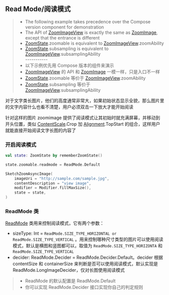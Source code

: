 ## Read Mode/阅读模式

> * The following example takes precedence over the Compose version component for demonstration
> * The API of [ZoomImageView] is exactly the same as [ZoomImage], except that the entrance is
    different
> * [ZoomState].zoomable is equivalent to [ZoomImageView].zoomAbility
> * [ZoomState].subsampling is equivalent to [ZoomImageView].subsamplingAbility
    <br>-----------</br>
> * 以下示例优先用 Compose 版本的组件来演示
> * [ZoomImageView] 的 API 和 [ZoomImage] 一模一样，只是入口不一样
> * [ZoomState].zoomable 等价于 [ZoomImageView].zoomAbility
> * [ZoomState].subsampling 等价于 [ZoomImageView].subsamplingAbility

对于文字类长图片，他们的高度通常非常大，如果初始状态显示全貌，那么图片里的文字内容什么也看不清楚，用户必须双击一下放大才能开始阅读

针对这样的图片 zoomimage 提供了阅读模式让其初始时就充满屏幕，并移动到开头位置，类似 [ContentScale].Crop
加 [Alignment].TopStart 的组合，这样用户就能直接开始阅读文字长图的内容了

### 开启阅读模式

```kotlin
val state: ZoomState by rememberZoomState()

state.zoomable.readmode = ReadMode.Default

SketchZoomAsyncImage(
    imageUri = "http://sample.com/sample.jpg",
    contentDescription = "view image",
    modifier = Modifier.fillMaxSize(),
    state = state,
)
```

### ReadMode 类

[ReadMode] 类用来控制阅读模式，它有两个参数：

* sizeType: Int = `ReadMode.SIZE_TYPE_HORIZONTAL or ReadMode.SIZE_TYPE_VERTICAL`
  。用来控制哪种尺寸类型的图片可以使用阅读模式，默认是横图和竖图都可以，取值为 `ReadMode.SIZE_TYPE_HORIZONTA`
  和 `ReadMode.SIZE_TYPE_VERTICAL`
* decider: ReadMode.Decider = ReadMode.Decider.Default。decider 根据 contentSize 和 containerSize
  来判断是否可以使用阅读模式，默认实现是 ReadMode.LongImageDecider，仅对长图使用阅读模式

> * ReadMode 的默认配置是 ReadMode.Default
> * 你可以实现 ReadMode.Decider 接口实现你自己的判定规则

[ZoomImageView]: ../../zoomimage-view/src/main/java/com/github/panpf/zoomimage/ZoomImageView.kt

[ZoomImage]: ../../zoomimage-compose/src/main/java/com/github/panpf/zoomimage/ZoomImage.kt

[ZoomState]: ../../zoomimage-compose/src/main/java/com/github/panpf/zoomimage/compose/ZoomState.kt

[ReadMode]: ../../zoomimage-core/src/main/java/com/github/panpf/zoomimage/ReadMode.kt

[ContentScale]: https://developer.android.com/reference/kotlin/androidx/compose/ui/layout/ContentScale

[Alignment]: https://developer.android.com/reference/kotlin/androidx/compose/ui/Alignment